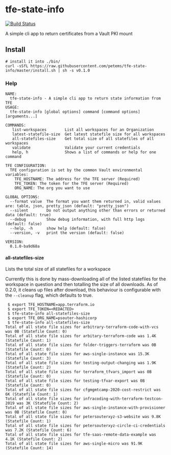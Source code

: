 # tfe-state-info

[![Build Status](https://travis-ci.com/petems/tfe-state-info.svg?branch=master)](https://travis-ci.com/petems/tfe-state-info)

A simple cli app to return certificates from a Vault PKI mount

## Install 

```
# install it into ./bin/
curl -sSfL https://raw.githubusercontent.com/petems/tfe-state-info/master/install.sh | sh -s v0.1.0
```

### Help

```
NAME:
  tfe-state-info - A simple cli app to return state information from TFE
USAGE:
  tfe-state-info [global options] command [command options] [arguments...]

COMMANDS:
   list-workspaces        List all workspaces for an Organization
   latest-statefile-size  Get latest statefile size for all workspaces
   all-statefiles-size    Get total size of all statefiles of all workspaces
   validate               Validate your current credentials
   help, h                Shows a list of commands or help for one command

TFE CONFIGURATION:
  TFE configuration is set by the common Vault environmental variables:
    TFE_HOSTNAME: The address for the TFE server (Required)
    TFE_TOKEN: The token for the TFE server (Required)
    ORG_NAME: The org you want to use

GLOBAL OPTIONS:
  --format value  The format you want them returned in, valid values are: table, json, pretty_json (default: "pretty_json")
  --silent        Do not output anything other than errors or returned data (default: true)
  --debug         Show debug information, with full http logs (default: false)
  --help, -h      show help (default: false)
  --version, -v   print the version (default: false)

VERSION:
  0.1.0-ba9d68a

```

#### all-statefiles-size

Lists the total size of all statefiles for a workspace

Currently this is done by mass-downloading all of the listed statefiles for the workspace in question and then totalling the size of all downloads. As of 0.2.0, it cleans up files after download, this behaviour is configurable with the `--cleanup` flag, which defaults to true.

```
 $ export TFE_HOSTNAME=app.terraform.io
 $ export TFE_TOKEN=<REDACTED>
 $ tfe-state-info all-statefiles-size
 $ export TFE_ORG_NAME=psouter-hashicorp
 $ tfe-state-info all-statefiles-size
Total of all state file sizes for arbitrary-terraform-code-with-vcs was 0B (Statefile Count: 0)
Total of all state file sizes for arbitary-terraform-code was 1.4K (Statefile Count: 1)
Total of all state file sizes for folder-triggers-terraform was 0B (Statefile Count: 0)
Total of all state file sizes for aws-single-instance was 15.3K (Statefile Count: 3)
Total of all state file sizes for testing-output-changing was 1.9K (Statefile Count: 2)
Total of all state file sizes for terraform_tfvars_import was 0B (Statefile Count: 0)
Total of all state file sizes for testing-tfvar-export was 0B (Statefile Count: 0)
Total of all state file sizes for cfgmgmtcamp-2020-cost-restrict was 6K (Statefile Count: 1)
Total of all state file sizes for infracoding-with-terraform-testcon-2019 was 3K (Statefile Count: 2)
Total of all state file sizes for aws-single-instance-with-provisioner was 0B (Statefile Count: 0)
Total of all state file sizes for petersouterxyz-s3-website was 9.8K (Statefile Count: 1)
Total of all state file sizes for petersouterxyz-circle-ci-credentials was 7.2K (Statefile Count: 6)
Total of all state file sizes for tfe-saas-remote-data-example was 4.1K (Statefile Count: 2)
Total of all state file sizes for aws-single-micro was 91.9K (Statefile Count: 14)
```